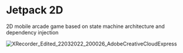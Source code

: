 # Jetpack 2D
 2D mobile arcade game based on state machine architecture and dependency injection

![XRecorder_Edited_22032022_200026_AdobeCreativeCloudExpress](https://user-images.githubusercontent.com/90342602/159549856-a198161a-44fb-4995-b374-9cf2942f440a.gif)
